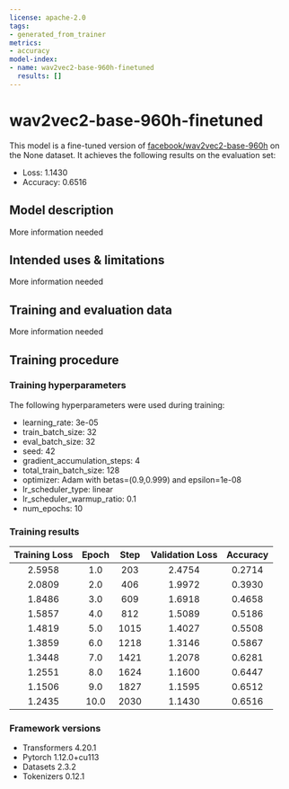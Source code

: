 ```yaml
---
license: apache-2.0
tags:
- generated_from_trainer
metrics:
- accuracy
model-index:
- name: wav2vec2-base-960h-finetuned
  results: []
---
```


<!-- This model card has been generated automatically according to the information the Trainer had access to. You
should probably proofread and complete it, then remove this comment. -->

# wav2vec2-base-960h-finetuned

This model is a fine-tuned version of [facebook/wav2vec2-base-960h](https://huggingface.co/facebook/wav2vec2-base-960h) on the None dataset.
It achieves the following results on the evaluation set:
- Loss: 1.1430
- Accuracy: 0.6516

## Model description

More information needed

## Intended uses & limitations

More information needed

## Training and evaluation data

More information needed

## Training procedure

### Training hyperparameters

The following hyperparameters were used during training:
- learning_rate: 3e-05
- train_batch_size: 32
- eval_batch_size: 32
- seed: 42
- gradient_accumulation_steps: 4
- total_train_batch_size: 128
- optimizer: Adam with betas=(0.9,0.999) and epsilon=1e-08
- lr_scheduler_type: linear
- lr_scheduler_warmup_ratio: 0.1
- num_epochs: 10

### Training results

| Training Loss | Epoch | Step | Validation Loss | Accuracy |
|:-------------:|:-----:|:----:|:---------------:|:--------:|
| 2.5958        | 1.0   | 203  | 2.4754          | 0.2714   |
| 2.0809        | 2.0   | 406  | 1.9972          | 0.3930   |
| 1.8486        | 3.0   | 609  | 1.6918          | 0.4658   |
| 1.5857        | 4.0   | 812  | 1.5089          | 0.5186   |
| 1.4819        | 5.0   | 1015 | 1.4027          | 0.5508   |
| 1.3859        | 6.0   | 1218 | 1.3146          | 0.5867   |
| 1.3448        | 7.0   | 1421 | 1.2078          | 0.6281   |
| 1.2551        | 8.0   | 1624 | 1.1600          | 0.6447   |
| 1.1506        | 9.0   | 1827 | 1.1595          | 0.6512   |
| 1.2435        | 10.0  | 2030 | 1.1430          | 0.6516   |


### Framework versions

- Transformers 4.20.1
- Pytorch 1.12.0+cu113
- Datasets 2.3.2
- Tokenizers 0.12.1
